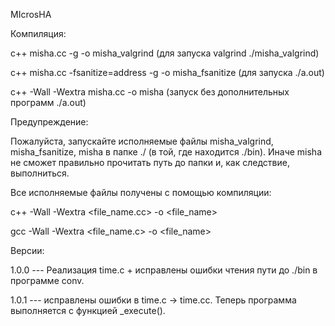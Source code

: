 MIcrosHA

Компиляция:

c++ misha.cc -g -o misha_valgrind (для запуска  valgrind ./misha_valgrind)

c++ misha.cc -fsanitize=address -g -o misha_fsanitize (для запуска ./a.out)

c++ -Wall -Wextra misha.cc -o misha (запуск без дополнительных программ ./a.out)

Предупреждение:

Пожалуйста, запускайте исполняемые файлы misha_valgrind, misha_fsanitize, misha в папке ./ (в той, где находится ./bin).
Иначе misha не сможет правильно прочитать путь до папки и, как следствие, выполниться.

Все исполняемые файлы получены с помощью компиляции:

c++ -Wall -Wextra <file_name.cc> -o <file_name> 

gcc -Wall -Wextra <file_name.c>  -o <file_name> 

Версии:

1.0.0 --- Реализация time.c + исправлены ошибки чтения пути до ./bin в программе conv.

1.0.1 --- исправлены ошибки в time.c -> time.cc. Теперь программа выполняется с функцией _execute().